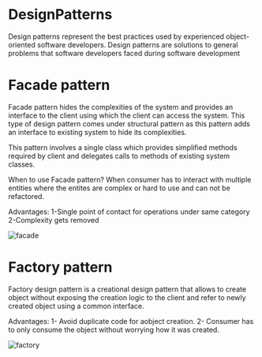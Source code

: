 # DesignPatterns
Design patterns represent the best practices used by experienced object-oriented software developers. Design patterns are solutions to general problems that software developers faced during software development
# Facade pattern
Facade pattern hides the complexities of the system and provides an interface to the client using which the client can access the system. 
This type of design pattern comes under structural pattern as this pattern adds an interface to existing system to hide its complexities.

This pattern involves a single class which provides simplified methods required by client and delegates calls to methods of existing system classes.

When to use Facade pattern?
When consumer has to interact with multiple entities where the entites are complex or hard to use and can not be refactored.

Advantages:
1-Single point of contact for operations under same category
2-Complexity gets removed

![facade](https://user-images.githubusercontent.com/53540870/137239128-5b564636-719a-4fee-a01d-ea25595d6bd3.PNG)
# Factory pattern
Factory design pattern is a creational design pattern that allows to create object without exposing the creation logic to the 
client and refer to newly created object using a common interface.

Advantages:
1- Avoid duplicate code for aobject creation.
2- Consumer has to only consume the object without worrying how it was created.

![factory](https://user-images.githubusercontent.com/53540870/137239113-30016bc4-c6c9-425c-9dd9-97545418bbee.PNG)
